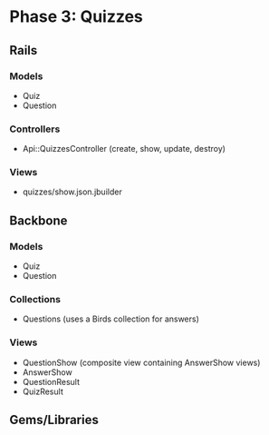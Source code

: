 # Phase 3: Quizzes

## Rails
### Models
* Quiz
* Question

### Controllers
* Api::QuizzesController (create, show, update, destroy)

### Views
* quizzes/show.json.jbuilder

## Backbone
### Models
* Quiz
* Question

### Collections
* Questions (uses a Birds collection for answers)

### Views
* QuestionShow (composite view containing AnswerShow views)
* AnswerShow
* QuestionResult
* QuizResult

## Gems/Libraries
